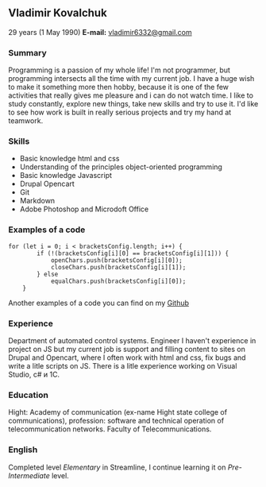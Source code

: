 ## Vladimir Kovalchuk

29 years (1 May 1990)
**E-mail:** vladimir6332@gmail.com

### Summary
Programming is a passion of my whole life! I'm not programmer, but programming intersects all the time with my current job. I have a huge wish to make it something more then hobby, because it is one of the few activities that really gives me pleasure and i can do not watch time. I like to study constantly, explore new things, take new skills and try to use it. I'd like to see how work is built in really serious projects and try my hand at teamwork.

### Skills
* Basic knowledge html and css
* Understanding of the principles object-oriented programming 
* Basic knowledge Javascript
* Drupal Opencart
* Git
* Markdown
* Adobe Photoshop and Microdoft Office 

### Examples of a code
```
for (let i = 0; i < bracketsConfig.length; i++) {
        if (!(bracketsConfig[i][0] == bracketsConfig[i][1])) {
            openChars.push(bracketsConfig[i][0]);
            closeChars.push(bracketsConfig[i][1]);
        } else
            equalChars.push(bracketsConfig[i][0]);
    }
```
Another examples of a code you can find on my [Github](https://github.com/Vladimir6332)

### Experience
Department of automated control systems. Engineer
I haven't experience in project on JS but my current job is support and filling content to sites on Drupal and Opencart, where I often work with html and css, fix bugs and write a litle scripts on JS. There is a litle experience working on Visual Studio, с# и 1С.

### Education
Hight: Academy of communication (ex-name Hight state college of communications), profession: software and technical operation of telecommunication networks.
Faculty of Telecommunications.

### English
Completed level *Elementary* in Streamline, I continue learning it on *Pre-Intermediate* level. 